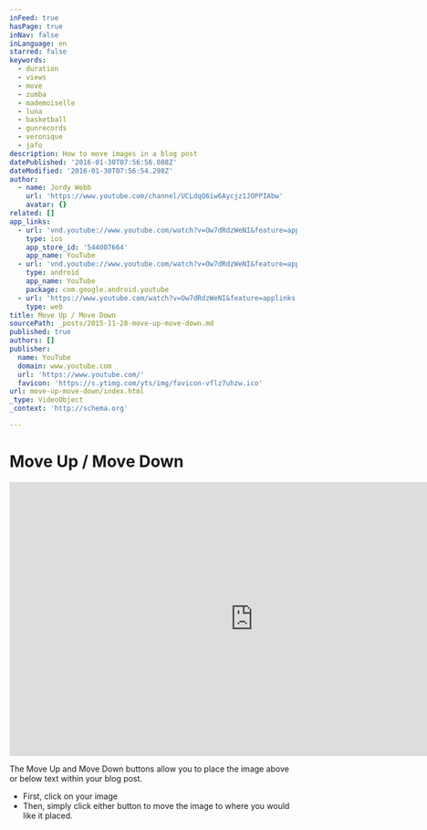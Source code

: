 ```yaml
---
inFeed: true
hasPage: true
inNav: false
inLanguage: en
starred: false
keywords:
  - duration
  - views
  - move
  - zumba
  - mademoiselle
  - luna
  - basketball
  - gunrecords
  - veronique
  - jafo
description: How to move images in a blog post
datePublished: '2016-01-30T07:56:56.088Z'
dateModified: '2016-01-30T07:56:54.298Z'
author:
  - name: Jordy Webb
    url: 'https://www.youtube.com/channel/UCLdqQ6iw6Aycjz1JOPPIAbw'
    avatar: {}
related: []
app_links:
  - url: 'vnd.youtube://www.youtube.com/watch?v=Ow7dRdzWeNI&feature=applinks'
    type: ios
    app_store_id: '544007664'
    app_name: YouTube
  - url: 'vnd.youtube://www.youtube.com/watch?v=Ow7dRdzWeNI&feature=applinks'
    type: android
    app_name: YouTube
    package: com.google.android.youtube
  - url: 'https://www.youtube.com/watch?v=Ow7dRdzWeNI&feature=applinks'
    type: web
title: Move Up / Move Down
sourcePath: _posts/2015-11-28-move-up-move-down.md
published: true
authors: []
publisher:
  name: YouTube
  domain: www.youtube.com
  url: 'https://www.youtube.com/'
  favicon: 'https://s.ytimg.com/yts/img/favicon-vflz7uhzw.ico'
url: move-up-move-down/index.html
_type: VideoObject
_context: 'http://schema.org'

---
```

# **Move Up / Move Down**

<iframe src="https://cdn.embedly.com/widgets/media.html?src=https%3A%2F%2Fwww.youtube.com%2Fembed%2FOw7dRdzWeNI%3Ffeature%3Doembed&amp;url=https%3A%2F%2Fwww.youtube.com%2Fwatch%3Fv%3DOw7dRdzWeNI&amp;image=https%3A%2F%2Fi.ytimg.com%2Fvi%2FOw7dRdzWeNI%2Fhqdefault.jpg&amp;key=b7d04c9b404c499eba89ee7072e1c4f7&amp;type=text%2Fhtml&amp;schema=youtube" width="854" height="480" scrolling="no" frameborder="0" allowfullscreen="allowfullscreen" style=""></iframe>

The Move Up and Move Down buttons allow you to place the image above or below text within your blog post. 

* First, click on your image
* Then, simply click either button to move the image to where you would like it placed.